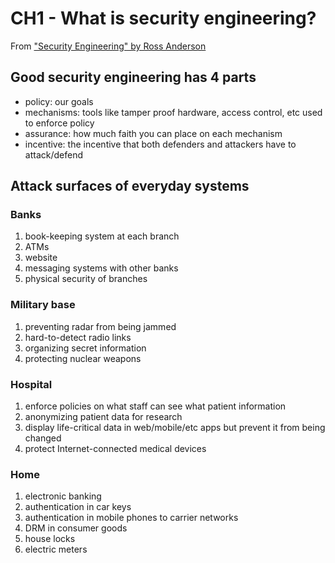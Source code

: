 # CH1 - What is security engineering?

From ["Security Engineering" by Ross Anderson](http://www.cl.cam.ac.uk/~rja14/book.html)

## Good security engineering has 4 parts

- policy: our goals
- mechanisms: tools like tamper proof hardware, access control, etc used to enforce policy
- assurance: how much faith you can place on each mechanism
- incentive: the incentive that both defenders and attackers have to attack/defend

## Attack surfaces of everyday systems

### Banks

1. book-keeping system at each branch
2. ATMs
3. website
4. messaging systems with other banks
5. physical security of branches

### Military base

1. preventing radar from being jammed
2. hard-to-detect radio links
3. organizing secret information
4. protecting nuclear weapons

### Hospital

1. enforce policies on what staff can see what patient information
2. anonymizing patient data for research
3. display life-critical data in web/mobile/etc apps but prevent it from being changed
4. protect Internet-connected medical devices

### Home

1. electronic banking
2. authentication in car keys
3. authentication in mobile phones to carrier networks
4. DRM in consumer goods
5. house locks
6. electric meters
